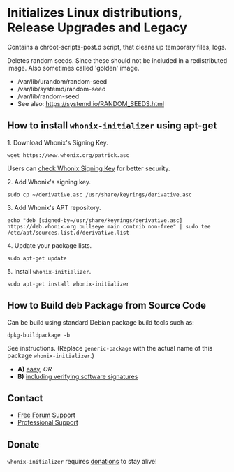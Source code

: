 # Initializes Linux distributions, Release Upgrades and Legacy #

Contains a chroot-scripts-post.d script, that cleans up temporary files, logs.

Deletes random seeds. Since these should not be included in a redistributed
image. Also sometimes called 'golden' image.

- /var/lib/urandom/random-seed
- /var/lib/systemd/random-seed
- /var/lib/random-seed
- See also: https://systemd.io/RANDOM_SEEDS.html
## How to install `whonix-initializer` using apt-get ##

1\. Download Whonix's Signing Key.

```
wget https://www.whonix.org/patrick.asc
```

Users can [check Whonix Signing Key](https://www.whonix.org/wiki/Whonix_Signing_Key) for better security.

2\. Add Whonix's signing key.

```
sudo cp ~/derivative.asc /usr/share/keyrings/derivative.asc
```

3\. Add Whonix's APT repository.

```
echo "deb [signed-by=/usr/share/keyrings/derivative.asc] https://deb.whonix.org bullseye main contrib non-free" | sudo tee /etc/apt/sources.list.d/derivative.list
```

4\. Update your package lists.

```
sudo apt-get update
```

5\. Install `whonix-initializer`.

```
sudo apt-get install whonix-initializer
```

## How to Build deb Package from Source Code ##

Can be build using standard Debian package build tools such as:

```
dpkg-buildpackage -b
```

See instructions. (Replace `generic-package` with the actual name of this package `whonix-initializer`.)

* **A)** [easy](https://www.whonix.org/wiki/Dev/Build_Documentation/generic-package/easy), _OR_
* **B)** [including verifying software signatures](https://www.whonix.org/wiki/Dev/Build_Documentation/generic-package)

## Contact ##

* [Free Forum Support](https://forums.whonix.org)
* [Professional Support](https://www.whonix.org/wiki/Professional_Support)

## Donate ##

`whonix-initializer` requires [donations](https://www.whonix.org/wiki/Donate) to stay alive!
